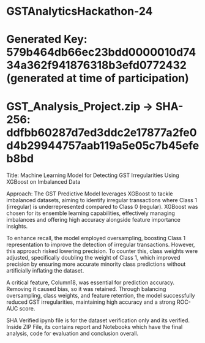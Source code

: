 # GSTAnalyticsHackathon-24
# Generated Key: 579b464db66ec23bdd0000010d7434a362f941876318b3efd0772432 (generated at time of participation)
# GST_Analysis_Project.zip -> SHA-256: ddfbb60287d7ed3ddc2e17877a2fe0d4b29944757aab119a5e05c7b45efeb8bd

Title: Machine Learning Model for Detecting GST Irregularities Using XGBoost on Imbalanced Data

Approach:
The GST Predictive Model leverages XGBoost to tackle imbalanced datasets, aiming to identify irregular transactions where Class 1 (irregular) is underrepresented compared to Class 0 (regular). XGBoost was chosen for its ensemble learning capabilities, effectively managing imbalances and offering high accuracy alongside feature importance insights.

To enhance recall, the model employed oversampling, boosting Class 1 representation to improve the detection of irregular transactions. However, this approach risked lowering precision. To counter this, class weights were adjusted, specifically doubling the weight of Class 1, which improved precision by ensuring more accurate minority class predictions without artificially inflating the dataset.

A critical feature, Column18, was essential for prediction accuracy. Removing it caused bias, so it was retained. Through balancing oversampling, class weights, and feature retention, the model successfully reduced GST irregularities, maintaining high accuracy and a strong ROC-AUC score.


SHA Verified ipynb file is for the dataset verification only and its verified.
Inside ZIP File, its contains report and Notebooks which have the final analysis, code for evaluation and conclusion overall.
